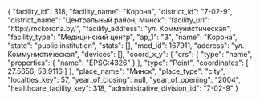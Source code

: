 {
    "facility_id": 318,
    "facility_name": "Корона",
    "district_id": "7-02-9",
    "district_name": "Центральный район, Минск",
    "facility_url": "http:\/\/mckorona.by\/",
    "facility_address": "ул. Коммунистическая",
    "facility_type": "Медицинский центр",
    "ap_1": "3",
    "name": "Корона",
    "state": "public institution",
    "stats": [],
    "med_id": 167911,
    "address": "ул. Коммунистическая",
    "devices": [],
    "coord_x_y": {
        "crs": {
            "type": "name",
            "properties": {
                "name": "EPSG:4326"
            }
        },
        "type": "Point",
        "coordinates": [
            27.5656,
            53.9116
        ]
    },
    "place_name": "Минск",
    "place_type": "city",
    "localties_key": 57,
    "year_of_closing": null,
    "year_of_opening": "2004",
    "healthcare_facility_key": 318,
    "administrative_division_id": "7-02-9"
}